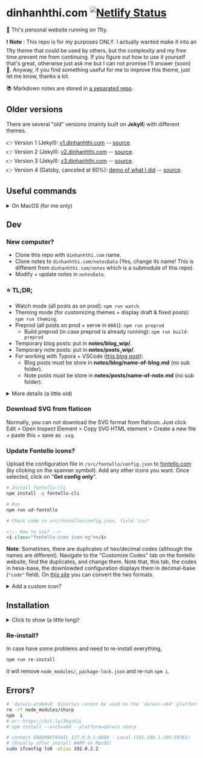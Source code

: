 # dinhanhthi.com [![Netlify Status](https://api.netlify.com/api/v1/badges/ace14869-1b28-471b-ad0f-5f1f7defa382/deploy-status)](https://app.netlify.com/sites/inspiring-goldstine-cfc130/deploys)

👋 Thi's personal website running on 11ty.

❗ **Note** : This repo is for my purposes ONLY. I actually wanted make it into an 11ty theme that could be used by others, but the complexity and my free time prevent me from continuing. If you figure out how to use it yourself that's great, otherwise just ask me but I can not promise I'll answer (soon) 🙁. Anyway, if you find something useful for me to improve this theme, just let me know, thanks a lot.

📚 Markdown notes are stored in [a separated repo](https://github.com/dinhanhthi/notes).

## Older versions

There are several "old" versions (mainly built on **Jekyll**) with different themes.

👉 Version 1 (Jekyll): [v1.dinhanhthi.com](https://v1.dinhanhthi.com) -- [source](https://github.com/dinhanhthi/dinhanhthi.com-v1).<br />
👉 Version 2 (Jekyll): [v2.dinhanhthi.com](https://v2.dinhanhthi.com) -- [source](https://github.com/dinhanhthi/dinhanhthi.com-v2).<br />
👉 Version 3 (Jekyll): [v3.dinhanhthi.com](https://v3.dinhanhthi.com) -- [source](https://github.com/dinhanhthi/dinhanhthi.com-v3).<br />
👉 Version 4 (Gatsby, canceled at 60%): [demo of what I did](https://dinhanhthi-com-v4-gatsby.netlify.app/) -- [source](https://github.com/dinhanhthi/dinhanhthi.com-v4-gatsby).

## Useful commands

<details>
<summary>On MacOS (for me only)</summary>

```bash
# Install Python first!
cd scripts/
pip install -r requirements.txt
```

```bash
dat # go to dinhanhthi.com/
ud_dat # build & deploy to netlify
notes:update # git update notes/
touch_css # to run npm css:touch anywhere
touch_all # build whole site

# Reading notes
change_img_url ydkjsy-1 # change url to {{ img-url }}
# Images must be stored in dat.com/notes/img_tmp/
```
</details>

## Dev

### New computer?

- Clone this repo with `dinhanhthi.com` name.
- Clone notes to `dinhanhthi.com/notesData` (Yes, change its name! This is different from `dinhanhthi.com/notes` which is a submodule of this repo).
- Modify + update notes in `notesData`.

### ⭐ TL;DR;

- Watch mode (all posts as on prod): `npm run watch`.
- Theming mode (for customizing themes + display draft & fixed posts): `npm run theming`.
- Preprod (all posts on prod + serve in `8081`): `npm run preprod`
  - Build preprod (in case preprod is already running): `npm run build-preprod`
- Temporary blog posts: put in **notes/blog_wip/**.
- Temporary note posts: put in **notes/posts_wip/**.
- For working with Typora + VSCode ([this blog post](https://dinhanhthi.com/images-11ty-markdown/)):
  - Blog posts must be store in **notes/blog/name-of-blog.md** (no sub folder).
  - Note posts must be store in **notes/posts/name-of-note.md** (no sub folder).

<details>
<summary>More details (a little old)</summary>

Let us assume that the installation step is complete.

- **Update data** : in `notes/_data/`. There are also `csp.js` in `src/_data`.
- **Header icon** (frontmatter):
  - `icon: aio.svg`: icon has to be stored in `notes/img/header/`.
  - `icon: /src/img_src/aio.svg`: icon has to be stored in `/src/img/header/` (Yes, it's `img_src`!!!). It's useful for sample posts (we don't have to store icons in `/notes/`)
- **Update site**: `npm run site:update` (On Mac/Linux, use `ud_dat`)

For modifying theme (parse only posts in `sample_posts/`)

```bash
npm run theming # (--incremental is turned off)
```

Without image optimization (**Note**: If there is any propblem with the style, run `npm run css:touch`),

```bash
# Real posts (/notes/posts/)
npm run full:watch-no-opt # localhost:8080, built to "_built"
# or
npm run watch
```

Without image optimization (**Note**: If there is any propblem with the style, run `npm run css:touch`),

```bash
# Real posts (/notes/posts/)
npm run build # built to "_site"
npm run full:http-serve-opt # localhost:8081 over "_live" (a copy of "_site")

# Build and http serve real posts
npm run full:build-http-serve-opt
```

```bash
# Build & update & deploy
npm run site:build-update

# Just build
npm run build # _site

# Just update & deploy what built in _site
npm run site:update
```

</details>

### Download SVG from flaticon

Normally, you can not download the SVG format from flaticon. Just click Edit > Open Inspect Element > Copy SVG HTML element > Create a new file + paste this + save as `.svg`.

### Update Fontello icons?

Upload the configuration file in `/src/fontello/config.json` to [fontello.com](https://fontello.com/) (by clicking on the spanner symbol). Add any other icons you want. Once selected, click on "**Get config only**".

```bash
# Install fontello-cli
npm install -g fontello-cli

# Run
npm run ud-fontello

# Check code in src/fontello/config.json, field "css"
```

```html
<!-- How to use? -->
<i class="fontello-icon icon-ng"></i>
```

**Note**: Sometimes, there are duplicates of hex/decimal codes (although the names are different). Navigate to the "Customize Codes" tab on the fontello website, find the duplicates, and change them. Note that,  this tab, the codes in hexa-base, the downlowded configuration displays them in decimal-base (`"code"` field). On [this site](https://www.rapidtables.com/convert/number/decimal-to-hex.html) you can convert the two formats.

<details>
<summary>Add a custom icon?</summary>

1. Search for an icon (eg. svg images) + download to local.
   1. Free SVG icon: [site](https://uxwing.com/).
   2. If you need to crop some images? Use [this site](https://www.iloveimg.com/crop-image).
   3. Need to convert to svg? Use [this site](https://www.pngtosvg.com/).
2. Drag and drop this icon to fontello site.
</details>

## Installation

<details>
<summary>Click to show (a little long)!</summary>

At the first time after cloning,

```bash
# Install nodejs
# https://github.com/nodesource/distributions/blob/master/README.md#installation-instructions

npm i # Run once

sh scripts/getting_start.sh # Run once
```

```bash
# Any problem with sharp?
# Try to change the python path to python2
# Best practice: create a python env containing python just for this task!

# In case, python2 installed but it's not currently default
# Choose python version in npm with
npm config set python python2
```

```bash
# Problems with libvips (MacOS??)? => install it first
brew install vips
# Then again,
npm i
```

```bash
npm i -g kill-port
```

Dev mode,

```bash
# Install before
sudo npm install http-server -g

# Create \_live & Clone dat.com/\_site
sh getting_started.sh
```

Check section [Dev](#dev) for more.

```bash
# Make a shortcut on the system?
update_dat='cd ~/git/dinhanhthi.com && sh ud_site.sh && cd -1'
```

</details>

### Re-install?

In case have some problems and need to re-install everything,

```bash
npm run re-install
```

It will remove `node_modules/`, `package-lock.json` and re-run `npm i`.

## Errors?

```bash
# 'darwin-arm64v8' binaries cannot be used on the 'darwin-x64' platform
rm -rf node_modules/sharp
npm  i
# or: https://bit.ly/3kyzXiL
# npm install --arch=x64 --platform=darwin sharp
```

```bash
# connect EADDRNOTAVAIL 127.0.0.1:8080 - Local (192.168.1.109:50781)
# (Usually after install WARP on MacOS)
sudo ifconfig lo0 -alias 192.0.2.2
```
